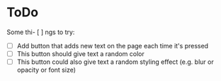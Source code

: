 # ToDo

Some thi- [ ] ngs to try:
- [ ] Add button that adds new text on the page each time it's pressed
- [ ] This button should give text a random color
- [ ] This button could also give text a random styling effect (e.g. blur or opacity or font size)